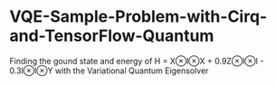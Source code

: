 # VQE-Sample-Problem-with-Cirq-and-TensorFlow-Quantum
Finding the gound state and energy of  H = X⊗I⊗X + 0.9Z⊗I⊗I - 0.3I⊗I⊗Y with the Variational Quantum Eigensolver
